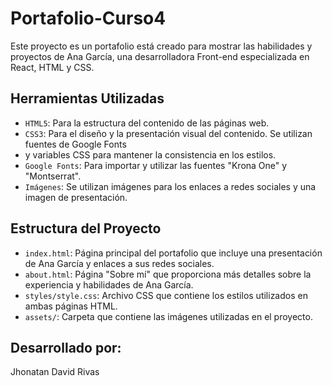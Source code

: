 # Portafolio-Curso4

Este proyecto es un portafolio está creado para mostrar las habilidades y proyectos de Ana García, una desarrolladora Front-end especializada en React, HTML y CSS.

## Herramientas Utilizadas

- `HTML5`: Para la estructura del contenido de las páginas web.
- `CSS3`: Para el diseño y la presentación visual del contenido. Se utilizan fuentes de Google Fonts
- y variables CSS para mantener la consistencia en los estilos.
- `Google Fonts`: Para importar y utilizar las fuentes "Krona One" y "Montserrat".
- `Imágenes`: Se utilizan imágenes para los enlaces a redes sociales y una imagen de presentación.

## Estructura del Proyecto

- `index.html`: Página principal del portafolio que incluye una presentación de Ana García y enlaces a sus redes sociales.
- `about.html`: Página "Sobre mí" que proporciona más detalles sobre la experiencia y habilidades de Ana García.
- `styles/style.css`: Archivo CSS que contiene los estilos utilizados en ambas páginas HTML.
- `assets/`: Carpeta que contiene las imágenes utilizadas en el proyecto.


## Desarrollado por:
Jhonatan David Rivas
